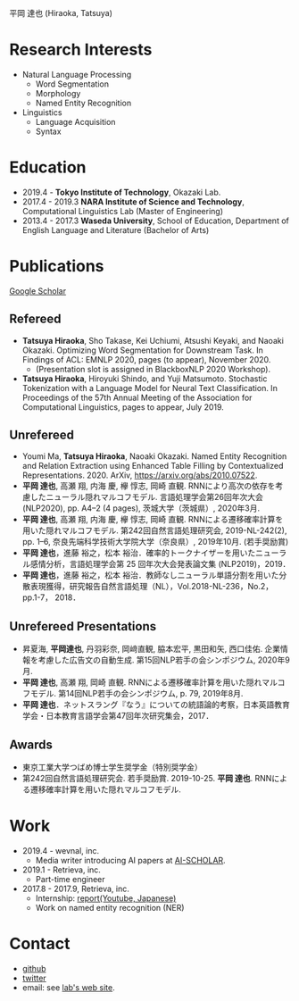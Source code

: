 平岡 達也 (Hiraoka, Tatsuya)

# Research Interests
- Natural Language Processing
    - Word Segmentation
    - Morphology
    - Named Entity Recognition
- Linguistics
    - Language Acquisition
    - Syntax

# Education
- 2019.4 - **Tokyo Institute of Technology**, Okazaki Lab.
- 2017.4 - 2019.3 **NARA Institute of Science and Technology**, Computational Linguistics Lab (Master of Engineering)
- 2013.4 - 2017.3 **Waseda University**, School of Education, Department of English Language and Literature (Bachelor of Arts)

# Publications
[Google Scholar](https://scholar.google.co.jp/citations?user=Ncbfy0UAAAAJ)

## Refereed
- **Tatsuya Hiraoka**, Sho Takase, Kei Uchiumi, Atsushi Keyaki, and Naoaki Okazaki. Optimizing Word Segmentation for Downstream Task. In Findings of ACL: EMNLP 2020, pages (to appear), November 2020. 
    - (Presentation slot is assigned in BlackboxNLP 2020 Workshop).
- **Tatsuya Hiraoka**, Hiroyuki Shindo, and Yuji Matsumoto. Stochastic Tokenization with a Language Model for Neural Text Classification. In Proceedings of the 57th Annual Meeting of the Association for Computational Linguistics, pages to appear, July 2019.

## Unrefereed
- Youmi Ma, **Tatsuya Hiraoka**, Naoaki Okazaki. Named Entity Recognition and Relation Extraction using Enhanced Table Filling by Contextualized Representations. 2020. ArXiv, https://arxiv.org/abs/2010.07522.
- **平岡 達也**, 高瀬 翔, 内海 慶, 欅 惇志, 岡崎 直観. RNNにより高次の依存を考慮したニューラル隠れマルコフモデル. 言語処理学会第26回年次大会 (NLP2020), pp. A4–2 (4 pages), 茨城大学（茨城県）, 2020年3月.
- **平岡 達也**, 高瀬 翔, 内海 慶, 欅 惇志, 岡崎 直観. RNNによる遷移確率計算を用いた隠れマルコフモデル. 第242回自然言語処理研究会, 2019-NL-242(2), pp. 1–6, 奈良先端科学技術大学院大学（奈良県）, 2019年10月. (若手奨励賞)
- **平岡 達也**，進藤 裕之，松本 裕治．確率的トークナイザーを用いたニューラル感情分析，言語処理学会第 25 回年次大会発表論文集 (NLP2019)，2019．
- **平岡 達也**，進藤 裕之，松本 裕治．教師なしニューラル単語分割を用いた分散表現獲得，研究報告自然言語処理（NL），Vol.2018-NL-236，No.2，pp.1-7， 2018．

## Unrefereed Presentations
- 昇夏海, **平岡達也**, 丹羽彩奈, 岡﨑直観, 脇本宏平, 黒田和矢, 西口佳佑. 企業情報を考慮した広告文の自動生成. 第15回NLP若手の会シンポジウム, 2020年9月.
- **平岡 達也**, 高瀬 翔, 岡崎 直観. RNNによる遷移確率計算を用いた隠れマルコフモデル. 第14回NLP若手の会シンポジウム, p. 79, 2019年8月.
- **平岡 達也**．ネットスラング『なう』についての統語論的考察，日本英語教育学会・日本教育言語学会第47回年次研究集会，2017．

## Awards
- 東京工業大学つばめ博士学生奨学金（特別奨学金）
- 第242回自然言語処理研究会. 若手奨励賞. 2019-10-25. **平岡 達也**. RNNによる遷移確率計算を用いた隠れマルコフモデル.

# Work
- 2019.4 - wevnal, inc.
    - Media writer introducing AI papers at [AI-SCHOLAR](https://ai-scholar.tech/author/tatsuya-hiraoka).
- 2019.1 - Retrieva, inc.
    - Part-time engineer
- 2017.8 - 2017.9, Retrieva, inc.
    - Internship: [report(Youtube, Japanese)](https://www.youtube.com/watch?v=ZQ00AyUY36w)
    - Work on named entity recognition (NER)

# Contact
- [github](https://github.com/tathi)
- [twitter](https://twitter.com/7a7hi)
- email: see [lab's web site](https://www.nlp.c.titech.ac.jp/index.ja.html).
